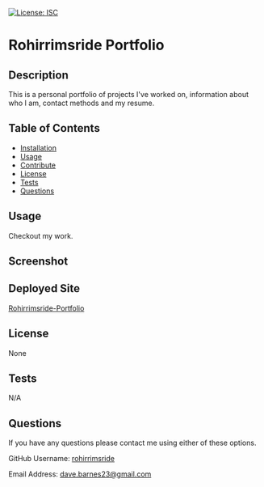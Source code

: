 
  [![License: ISC](https://img.shields.io/badge/License-ISC-blue.svg)](https://opensource.org/licenses/ISC)

  # Rohirrimsride Portfolio

  ## Description
  This is a personal portfolio of projects I've worked on, information about who I am, contact methods and my resume.

  ## Table of Contents
  - [Installation](#installation)
  - [Usage](#usage)
  - [Contribute](#contribute)
  - [License](#license)
  - [Tests](#tests)
  - [Questions](#questions)

  ## Usage
  Checkout my work.
  
  ## Screenshot
  

  ## Deployed Site
  [Rohirrimsride-Portfolio](http://rohirrimsride.github.io/rohirrimsride-portfolio)

  ## License
  None

  ## Tests
  N/A

  ## Questions
  If you have any questions please contact me using either of these options.

  GitHub Username: [rohirrimsride](https://github.com/rohirrimsride/)

  Email Address: dave.barnes23@gmail.com
  
